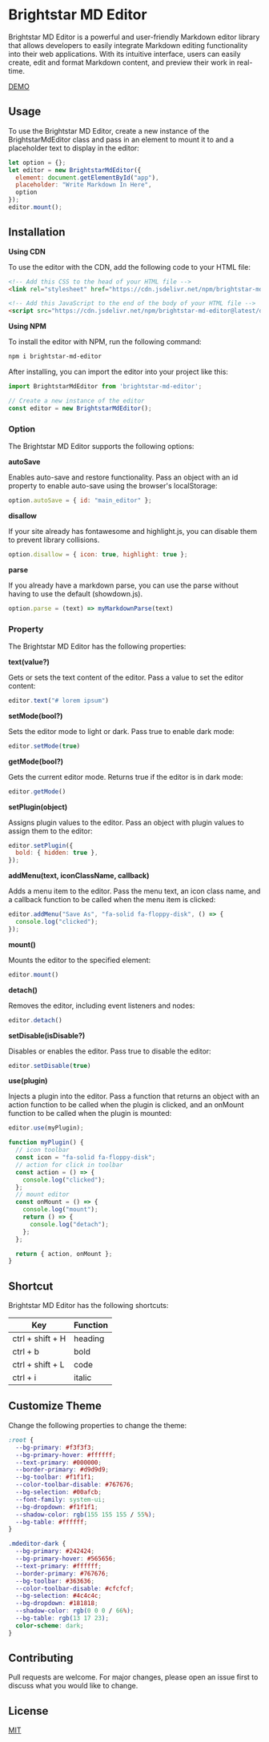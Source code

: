 # Brightstar MD Editor

Brightstar MD Editor is a powerful and user-friendly Markdown editor library that allows developers to easily integrate Markdown editing functionality into their web applications. With its intuitive interface, users can easily create, edit and format Markdown content, and preview their work in real-time.

[DEMO](https://ferdiansyah0611.github.io/brightstar-md-editor)

## Usage

To use the Brightstar MD Editor, create a new instance of the BrightstarMdEditor class and pass in an element to mount it to and a placeholder text to display in the editor:

```javascript
let option = {};
let editor = new BrightstarMdEditor({
  element: document.getElementById("app"),
  placeholder: "Write Markdown In Here",
  option
});
editor.mount();
```

## Installation

**Using CDN**

To use the editor with the CDN, add the following code to your HTML file:

```html
<!-- Add this CSS to the head of your HTML file -->
<link rel="stylesheet" href="https://cdn.jsdelivr.net/npm/brightstar-md-editor@latest/dist/assets/index.css" />

<!-- Add this JavaScript to the end of the body of your HTML file -->
<script src="https://cdn.jsdelivr.net/npm/brightstar-md-editor@latest/dist/assets/index.js"></script>
```

**Using NPM**

To install the editor with NPM, run the following command:

```bash
npm i brightstar-md-editor
```

After installing, you can import the editor into your project like this:

```javascript
import BrightstarMdEditor from 'brightstar-md-editor';

// Create a new instance of the editor
const editor = new BrightstarMdEditor();
```

### Option

The Brightstar MD Editor supports the following options:

**autoSave**

Enables auto-save and restore functionality. Pass an object with an id property to enable auto-save using the browser's localStorage:

```javascript
option.autoSave = { id: "main_editor" };
```

**disallow**

If your site already has fontawesome and highlight.js, you can disable them to prevent library collisions.

```javascript
option.disallow = { icon: true, highlight: true };
```

**parse**

If you already have a markdown parse, you can use the parse without having to use the default (showdown.js).

```javascript
option.parse = (text) => myMarkdownParse(text)
```

### Property

The Brightstar MD Editor has the following properties:

**text(value?)**

Gets or sets the text content of the editor. Pass a value to set the editor content:

```javascript
editor.text("# lorem ipsum")
```

**setMode(bool?)**

Sets the editor mode to light or dark. Pass true to enable dark mode:

```javascript
editor.setMode(true)
```

**getMode(bool?)**

Gets the current editor mode. Returns true if the editor is in dark mode:

```javascript
editor.getMode()
```

**setPlugin(object)**

Assigns plugin values to the editor. Pass an object with plugin values to assign them to the editor:

```javascript
editor.setPlugin({
  bold: { hidden: true },
});
```

**addMenu(text, iconClassName, callback)**

Adds a menu item to the editor. Pass the menu text, an icon class name, and a callback function to be called when the menu item is clicked:

```javascript
editor.addMenu("Save As", "fa-solid fa-floppy-disk", () => {
  console.log("clicked");
});
```

**mount()**

Mounts the editor to the specified element:

```javascript
editor.mount()
```

**detach()**

Removes the editor, including event listeners and nodes:

```javascript
editor.detach()
```

**setDisable(isDisable?)**

Disables or enables the editor. Pass true to disable the editor:

```javascript
editor.setDisable(true)
```

**use(plugin)**

Injects a plugin into the editor. Pass a function that returns an object with an action function to be called when the plugin is clicked, and an onMount function to be called when the plugin is mounted:

```javascript
editor.use(myPlugin);

function myPlugin() {
  // icon toolbar
  const icon = "fa-solid fa-floppy-disk";
  // action for click in toolbar
  const action = () => {
    console.log("clicked");
  };
  // mount editor
  const onMount = () => {
    console.log("mount");
    return () => {
      console.log("detach");
    };
  };

  return { action, onMount };
}
```

## Shortcut

Brightstar MD Editor has the following shortcuts:

| Key | Function |
| ----------- | ----------- |
| ctrl + shift + H | heading |
| ctrl + b | bold |
| ctrl + shift + L | code |
| ctrl + i | italic |

## Customize Theme

Change the following properties to change the theme:

```css
:root {
  --bg-primary: #f3f3f3;
  --bg-primary-hover: #ffffff;
  --text-primary: #000000;
  --border-primary: #d9d9d9;
  --bg-toolbar: #f1f1f1;
  --color-toolbar-disable: #767676;
  --bg-selection: #00afcb;
  --font-family: system-ui;
  --bg-dropdown: #f1f1f1;
  --shadow-color: rgb(155 155 155 / 55%);
  --bg-table: #ffffff;
}

.mdeditor-dark {
  --bg-primary: #242424;
  --bg-primary-hover: #565656;
  --text-primary: #ffffff;
  --border-primary: #767676;
  --bg-toolbar: #363636;
  --color-toolbar-disable: #cfcfcf;
  --bg-selection: #4c4c4c;
  --bg-dropdown: #181818;
  --shadow-color: rgb(0 0 0 / 66%);
  --bg-table: rgb(13 17 23);
  color-scheme: dark;
}
```

## Contributing

Pull requests are welcome. For major changes, please open an issue first
to discuss what you would like to change.

## License

[MIT](https://choosealicense.com/licenses/mit/)
